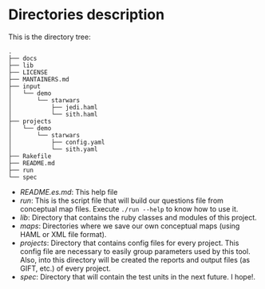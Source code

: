 **Directories description**
===========================

This is the directory tree:

```
.
├── docs
├── lib
├── LICENSE
├── MANTAINERS.md
├── input
│   └── demo
│       └── starwars
│           ├── jedi.haml
│           └── sith.haml
├── projects
│   └── demo
│       └── starwars
│           ├── config.yaml
│           └── sith.yaml
├── Rakefile
├── README.md
├── run
└── spec

```

* *README.es.md*: This help file
* *run*: This is the script file that will build our questions file 
from conceptual map files. Execute `./run --help` to know how to use it.
* *lib*: Directory that contains the ruby classes and modules of this project.
* *maps*: Directories where we save our own conceptual maps (using HAML or XML file format).
* *projects*: Directory that contains config files for every project. This config 
file are necessary to easily group parameters used by this tool. Also, 
into this directory will be created the reports and output files (as GIFT, etc.)
of every project.
* *spec*: Directory that will contain the test units in the next future. I hope!.

